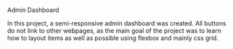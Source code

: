 Admin Dashboard

In this project, a semi-responsive admin dashboard was created. All buttons do not link to other webpages, as the main goal of the project was to learn how to layout items as well as possible using flexbox and mainly css grid.